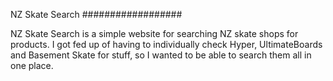 NZ Skate Search
##################

NZ Skate Search is a simple website for searching NZ skate shops for products. I got fed up of having to individually check Hyper, UltimateBoards and Basement Skate for stuff, so I wanted to be able to search them all in one place.